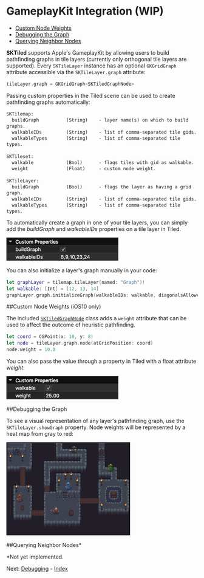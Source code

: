 # GameplayKit Integration (WIP)

- [Custom Node Weights](#)
- [Debugging the Graph](#debugging-the-graph)
- [Querying Neighbor Nodes](#querying-neighbor-nodes)


**SKTiled** supports Apple's GameplayKit by allowing users to build pathfinding graphs in tile layers (currently only orthogonal tile layers are supported). Every `SKTileLayer` instance has an optional `GKGridGraph` attribute accessible via the `SKTileLayer.graph` attribute:
  
  ```swift
  tileLayer.graph = GKGridGraph<SKTiledGraphNode>
  ```

Passing custom properties in the Tiled scene can be used to create pathfinding graphs automatically:

    SKTilemap:
      buildGraph          (String)    - layer name(s) on which to build graphs.
      walkableIDs         (String)    - list of comma-separated tile gids.
      walkableTypes       (String)    - list of comma-separated tile types.
     
    SKTileset:
      walkable            (Bool)      - flags tiles with gid as walkable. 
      weight              (Float)     - custom node weight.

    SKTileLayer:
      buildGraph          (Bool)      - flags the layer as having a grid graph.
      walkableIDs         (String)    - list of comma-separated tile gids.
      walkableTypes       (String)    - list of comma-separated tile types.

      

      
To automatically create a graph in one of your tile layers, you can simply add the *buildGraph* and *walkableIDs* properties on a tile layer in Tiled.


![Walkable IDs](images/walkable-ids.png)
      

You can also initialize a layer's graph manually in your code:

```swift
let graphLayer = tilemap.tileLayer(named: "Graph")!
let walkable: [Int] = [12, 13, 14]
graphLayer.graph.initializeGraph(walkableIDs: walkable, diagonalsAllowed: false)
```

##Custom Node Weights (iOS10 only)

The included [`SKTiledGraphNode`](Classes/SKTiledGraphNode.html) class adds a `weight` attribute that can be used to affect the outcome of heuristic pathfinding.

```swift
let coord = CGPoint(x: 10, y: 8)
let node = tileLayer.graph.node(atGridPosition: coord)
node.weight = 10.0
```

You can also pass the value through a property in Tiled with a float attribute *weight*:


![Walkable IDs](images/node-weight-property.png)


##Debugging the Graph

To see a visual representation of any layer's pathfinding graph, use the `SKTileLayer.showGraph` property. Node weights will be represented by a heat map from gray to red:

![Show Graph](images/showGraph.gif)


##Querying Neighbor Nodes*

 *Not yet implemented.
 
 
Next: [Debugging](debugging.html) - [Index](Tutorial.html)
  
